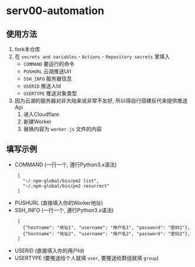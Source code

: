 # serv00-automation

## 使用方法
1. fork本仓库
2. 在 `secrets and variables` - `Actions` - `Repository secrets` 里填入
   - `COMMAND` 要运行的命令
   - `PUSHURL` 云湖推送Url
   - `SSH_INFO` 服务器信息
   - `USERID` 推送人Id
   - `USERTYPE` 推送对象类型
3. 因为云湖的服务器对非大陆来说非常不友好, 所以得自行搭建反代来提供推送Api
   1. 进入Cloudflare
   2. 新建Worker
   3. 替换内容为 `worker.js` 文件的内容

## 填写示例
- COMMAND (一行一个, 遵行Python3.x语法)
  ```
   [
     "~/.npm-global/bin/pm2 list",
     "~/.npm-global/bin/pm2 resurrect"
   ]
  ```
- PUSHURL (直接填入你的Worker地址)
- SSH_INFO (一行一个, 遵行Python3.x语法)
  ```
   [
     {"hostname": "地址1", "username": "用户名1", "password": "密码1"},
     {"hostname": "地址2", "username": "用户名2", "password": "密码2"},
   ]
  ```
- USERID (直接填入你的用户Id)
- USERTYPE (要推送给个人就填 `user`, 要推送给群组就填 `group`)
